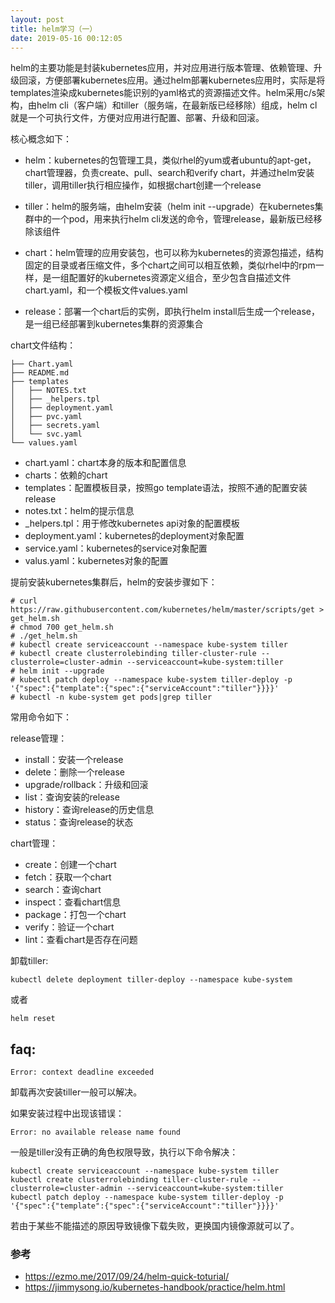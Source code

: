 ```yaml
---
layout: post
title: helm学习（一）
date: 2019-05-16 00:12:05
---
```


helm的主要功能是封装kubernetes应用，并对应用进行版本管理、依赖管理、升级回滚，方便部署kubernetes应用。通过helm部署kubernetes应用时，实际是将templates渲染成kubernetes能识别的yaml格式的资源描述文件。helm采用c/s架构，由helm cli（客户端）和tiller（服务端，在最新版已经移除）组成，helm cl就是一个可执行文件，方便对应用进行配置、部署、升级和回滚。

核心概念如下：

- helm：kubernetes的包管理工具，类似rhel的yum或者ubuntu的apt-get，chart管理器，负责create、pull、search和verify chart，并通过helm安装tiller，调用tiller执行相应操作，如根据chart创建一个release

- tiller：helm的服务端，由helm安装（helm init --upgrade）在kubernetes集群中的一个pod，用来执行helm cli发送的命令，管理release，最新版已经移除该组件

- chart：helm管理的应用安装包，也可以称为kubernetes的资源包描述，结构固定的目录或者压缩文件，多个chart之间可以相互依赖，类似rhel中的rpm一样，是一组配置好的kubernetes资源定义组合，至少包含自描述文件chart.yaml，和一个模板文件values.yaml

- release：部署一个chart后的实例，即执行helm install后生成一个release，是一组已经部署到kubernetes集群的资源集合

chart文件结构：

```
├── Chart.yaml
├── README.md
├── templates
│   ├── NOTES.txt
│   ├── _helpers.tpl
│   ├── deployment.yaml
│   ├── pvc.yaml
│   ├── secrets.yaml
│   └── svc.yaml
└── values.yaml
```

- chart.yaml：chart本身的版本和配置信息
- charts：依赖的chart
- templates：配置模板目录，按照go template语法，按照不通的配置安装release
- notes.txt：helm的提示信息
- _helpers.tpl：用于修改kubernetes api对象的配置模板
- deployment.yaml：kubernetes的deployment对象配置
- service.yaml：kubernetes的service对象配置
- valus.yaml：kubernetes对象的配置

提前安装kubernetes集群后，helm的安装步骤如下：

```
# curl https://raw.githubusercontent.com/kubernetes/helm/master/scripts/get > get_helm.sh
# chmod 700 get_helm.sh
# ./get_helm.sh
# kubectl create serviceaccount --namespace kube-system tiller
# kubectl create clusterrolebinding tiller-cluster-rule --clusterrole=cluster-admin --serviceaccount=kube-system:tiller
# helm init --upgrade
# kubectl patch deploy --namespace kube-system tiller-deploy -p '{"spec":{"template":{"spec":{"serviceAccount":"tiller"}}}}'
# kubectl -n kube-system get pods|grep tiller
```

常用命令如下：

release管理：

- install：安装一个release
- delete：删除一个release
- upgrade/rollback：升级和回滚
- list：查询安装的release
- history：查询release的历史信息
- status：查询release的状态

chart管理：

- create：创建一个chart
- fetch：获取一个chart
- search：查询chart
- inspect：查看chart信息
- package：打包一个chart
- verify：验证一个chart
- lint：查看chart是否存在问题

卸载tiller:

```
kubectl delete deployment tiller-deploy --namespace kube-system
```

或者

```
helm reset
```

## faq:

```
Error: context deadline exceeded
```

卸载再次安装tiller一般可以解决。

如果安装过程中出现该错误：

```
Error: no available release name found
```

一般是tiller没有正确的角色权限导致，执行以下命令解决：

```
kubectl create serviceaccount --namespace kube-system tiller
kubectl create clusterrolebinding tiller-cluster-rule --clusterrole=cluster-admin --serviceaccount=kube-system:tiller
kubectl patch deploy --namespace kube-system tiller-deploy -p '{"spec":{"template":{"spec":{"serviceAccount":"tiller"}}}}'
```

若由于某些不能描述的原因导致镜像下载失败，更换国内镜像源就可以了。

### 参考

- https://ezmo.me/2017/09/24/helm-quick-toturial/
- https://jimmysong.io/kubernetes-handbook/practice/helm.html
